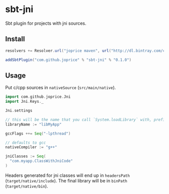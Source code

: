 sbt-jni
=======

Sbt plugin for projects with jni sources.

Install
--------

```scala
resolvers += Resolver.url("joprice maven", url("http://dl.bintray.com/content/joprice/maven"))(Resolver.ivyStylePatterns)

addSbtPlugin("com.github.joprice" % "sbt-jni" % "0.1.0")
```

Usage
--------

Put c/cpp sources in `nativeSource` (`src/main/native`).

```scala
import com.github.joprice.Jni
import Jni.Keys._

Jni.settings

// this will be the name that you call `System.loadLibrary` with, prefixed with "lib"
libraryName := "libMyApp"

gccFlags ++= Seq("-lpthread")

// defaults to gcc
nativeCompiler := "g++"

jniClasses := Seq(
  "com.myapp.ClassWithJniCode"
)
```

Headers generated for jni classes will end up in `headersPath` (`target/native/include`). The final library will be in `binPath` (`target/native/bin`).






